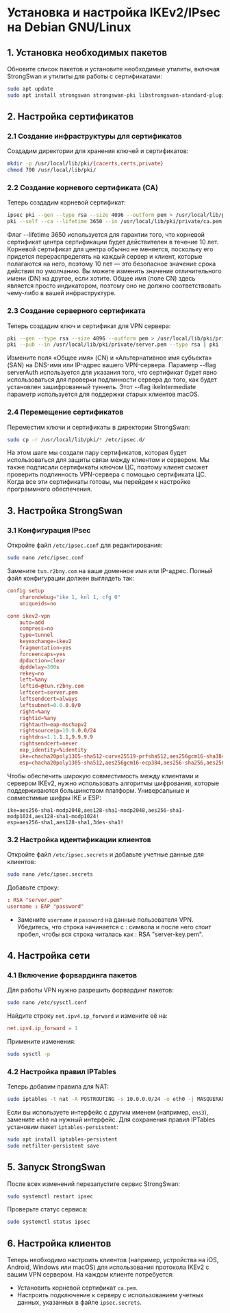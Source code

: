 # Установка и настройка IKEv2/IPsec на Debian GNU/Linux

## 1. Установка необходимых пакетов
Обновите список пакетов и установите необходимые утилиты, включая StrongSwan и утилиты для работы с сертификатами:
```bash
sudo apt update
sudo apt install strongswan strongswan-pki libstrongswan-standard-plugins libstrongswan-extra-plugins libcharon-extra-plugins libcharon-extauth-plugins libtss2-tcti-tabrmd0
```

## 2. Настройка сертификатов
### 2.1 Создание инфраструктуры для сертификатов
Создадим директории для хранения ключей и сертификатов:
```bash
mkdir -p /usr/local/lib/pki/{cacerts,certs,private}
chmod 700 /usr/local/lib/pki/
```
### 2.2 Создание корневого сертификата (CA)
Теперь создадим корневой сертификат:
```bash
ipsec pki --gen --type rsa --size 4096 --outform pem > /usr/local/lib/pki/private/ca.pem
pki --self --ca --lifetime 3650 --in /usr/local/lib/pki/private/ca.pem --type rsa --dn "CN=R2BNY CA" --outform pem > /usr/local/lib/pki/cacerts/ca.pem
```
Флаг --lifetime 3650 используется для гарантии того, что корневой сертификат центра сертификации будет действителен в течение 10 лет. Корневой сертификат для центра обычно не меняется, поскольку его придется перераспределять на каждый сервер и клиент, которые полагаются на него, поэтому 10 лет — это безопасное значение срока действия по умолчанию.
Вы можете изменить значение отличительного имени (DN) на другое, если хотите. Общее имя (поле CN) здесь является просто индикатором, поэтому оно не должно соответствовать чему-либо в вашей инфраструктуре.
### 2.3 Создание серверного сертификата
Теперь создадим ключ и сертификат для VPN сервера:
```bash
pki --gen --type rsa --size 4096 --outform pem > /usr/local/lib/pki/private/server.pem
pki --pub --in /usr/local/lib/pki/private/server.pem --type rsa | pki --issue --lifetime 1825 --cacert /usr/local/lib/pki/cacerts/ca.pem --cakey /usr/local/lib/pki/private/ca.pem --dn "CN=tun.r2bny.ru" --san tun.r2bny.ru --flag serverAuth --flag ikeIntermediate --outform pem > /usr/local/lib/pki/certs/server.pem
 ```
Измените поля «Общее имя» (CN) и «Альтернативное имя субъекта» (SAN) на DNS-имя или IP-адрес вашего VPN-сервера.
Параметр --flag serverAuth используется для указания того, что сертификат будет явно использоваться для проверки подлинности сервера до того, как будет установлен зашифрованный туннель. Этот --flag ikeIntermediate параметр используется для поддержки старых клиентов macOS.
### 2.4 Перемещение сертификатов
Переместим ключи и сертификаты в директории StrongSwan:
```bash
sudo cp -r /usr/local/lib/pki/* /etc/ipsec.d/
```
На этом шаге мы создали пару сертификатов, которая будет использоваться для защиты связи между клиентом и сервером. Мы также подписали сертификаты ключом ЦС, поэтому клиент сможет проверить подлинность VPN-сервера с помощью сертификата ЦС. Когда все эти сертификаты готовы, мы перейдем к настройке программного обеспечения.

## 3. Настройка StrongSwan
### 3.1 Конфигурация IPsec
Откройте файл `/etc/ipsec.conf` для редактирования:
```bash
sudo nano /etc/ipsec.conf
```
Замените `tun.r2bny.com` на ваше доменное имя или IP-адрес. Полный файл конфигурации должен выглядеть так:
```conf
config setup
    charondebug="ike 1, knl 1, cfg 0"
    uniqueids=no

conn ikev2-vpn
    auto=add
    compress=no
    type=tunnel
    keyexchange=ikev2
    fragmentation=yes
    forceencaps=yes
    dpdaction=clear
    dpddelay=300s
    rekey=no
    left=%any
    leftid=@tun.r2bny.com
    leftcert=server.pem
    leftsendcert=always
    leftsubnet=0.0.0.0/0
    right=%any
    rightid=%any
    rightauth=eap-mschapv2
    rightsourceip=10.0.0.0/24
    rightdns=1.1.1.1,9.9.9.9
    rightsendcert=never
    eap_identity=%identity
	ike=chacha20poly1305-sha512-curve25519-prfsha512,aes256gcm16-sha384-prfsha384-ecp384,aes256-sha1-modp1024,aes128-sha1-modp1024,3des-sha1-modp1024!
	esp=chacha20poly1305-sha512,aes256gcm16-ecp384,aes256-sha256,aes256-sha1,3des-sha1!
```
Чтобы обеспечить широкую совместимость между клиентами и сервером IKEv2, нужно использовать алгоритмы шифрования, которые поддерживаются большинством платформ. Универсальные и совместимые шифры IKE и ESP:
```
ike=aes256-sha1-modp2048,aes128-sha1-modp2048,aes256-sha1-modp1024,aes128-sha1-modp1024!
esp=aes256-sha1,aes128-sha1,3des-sha1!
```
### 3.2 Настройка идентификации клиентов
Откройте файл `/etc/ipsec.secrets` и добавьте учетные данные для клиентов:
```bash
sudo nano /etc/ipsec.secrets
```
Добавьте строку:
```conf
: RSA "server.pem"
username : EAP "password"
```
- Замените `username` и `password` на данные пользователя VPN. Убедитесь, что строка начинается с : символа и после него стоит пробел, чтобы вся строка читалась как : RSA "server-key.pem".

## 4. Настройка сети
### 4.1 Включение форвардинга пакетов
Для работы VPN нужно разрешить форвардинг пакетов:
```bash
sudo nano /etc/sysctl.conf
```
Найдите строку `net.ipv4.ip_forward` и измените её на:
```conf
net.ipv4.ip_forward = 1
```
Примените изменения:
```bash
sudo sysctl -p
```
### 4.2 Настройка правил IPTables
Теперь добавим правила для NAT:
```bash
sudo iptables -t nat -A POSTROUTING -s 10.0.0.0/24 -o eth0 -j MASQUERADE
```
Если вы используете интерфейс с другим именем (например, `ens3`), замените `eth0` на нужный интерфейс.
Для сохранения правил IPTables установим пакет `iptables-persistent`:
```bash
sudo apt install iptables-persistent
sudo netfilter-persistent save
```

## 5. Запуск StrongSwan
После всех изменений перезапустите сервис StrongSwan:
```bash
sudo systemctl restart ipsec
```
Проверьте статус сервиса:
```bash
sudo systemctl status ipsec
```

## 6. Настройка клиентов
Теперь необходимо настроить клиентов (например, устройства на iOS, Android, Windows или macOS) для использования протокола IKEv2 с вашим VPN сервером. На каждом клиенте потребуется:
- Установить корневой сертификат `ca.pem`.
- Настроить подключение к серверу с использованием учетных данных, указанных в файле `ipsec.secrets`.
